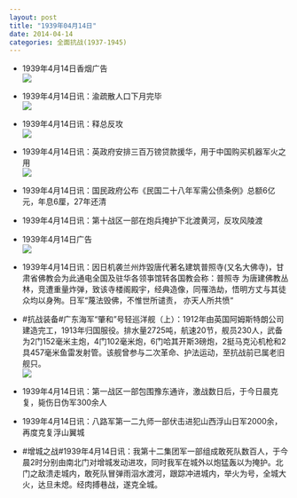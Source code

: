 ```yaml
---
layout: post
title: "1939年04月14日"
date: 2014-04-14
categories: 全面抗战(1937-1945)
---
```


<meta name="referrer" content="no-referrer" />

- 1939年4月14日香烟广告 <br/><img src="https://ww3.sinaimg.cn/large/aca367d8jw1effiwhm8snj20kc0go77d.jpg" />

- 1939年4月14日讯：渝疏散人口下月完毕 <br/><img src="https://ww4.sinaimg.cn/large/aca367d8jw1effh5qhdb5j205m05ngly.jpg" />

- 1939年4月14日讯：释总反攻 <br/><img src="https://ww2.sinaimg.cn/large/aca367d8jw1efffj1g72hj20nb0xph33.jpg" />

- 1939年4月14日讯：英政府安排三百万镑贷款援华，用于中国购买机器军火之用 <br/><img src="https://ww1.sinaimg.cn/large/aca367d8jw1effdohr12aj203s0buaar.jpg" />

- 1939年4月14日讯：国民政府公布《民国二十八年军需公债条例》总额6亿元，年息6厘，27年还清 

- 1939年4月14日讯：第十战区一部在炮兵掩护下北渡黄河，反攻风陵渡 

- 1939年4月14日广告 <br/><img src="https://ww4.sinaimg.cn/large/aca367d8jw1efey2s8na9j207a0jqwfz.jpg" />

- 1939年4月14日讯：因日机袭兰州炸毀唐代著名建筑普照寺(又名大佛寺)，甘肃省佛教会为此通电全国及驻华各领亊馆转各国教会称：普照寺 为唐建佛教丛林，竞遭重量炸弹，致该寺楼阁殿宇，经典造像，同罹浩劫，悟明方丈与其徒众均以身殉。日军“蔑法毁佛，不惟世所谴责， 亦天人所共愤“ 

- #抗战装备#广东海军“肇和”号轻巡洋舰（上）：1912年由英国阿姆斯特朗公司建造完工，1913年归国服役。排水量2725吨，航速20节，舰员230人，武备为2门152毫米主炮，4门102毫米炮，6门哈其开斯3磅炮，2挺马克沁机枪和2具457毫米鱼雷发射管。该舰曾参与二次革命、护法运动，至抗战前已属老旧舰只。  <br/><img src="https://ww4.sinaimg.cn/large/aca367d8jw1efew2x2x17j20m811fgui.jpg" />

- 1939年4月14日讯：第一战区一部包围豫东通许，激战数日后，于今日晨克复，毙伤日伪军300余人 

- 1939年4月14日讯：八路军第一二九师一部伏击进犯山西浮山日军2000余，再度克复浮山翼城 

- #增城之战#1939年4月14日讯：我第十二集团军一部组成敢死队数百人，于今晨2时分别由南北门对增城发动进攻，同时我军在城外以炮猛轰以为掩护。北门之敌溃走城内，敢死队冒弹雨泅水渡河，跟踪冲进城内，举火为号，全城大火，达旦未熄。经肉搏巷战，遂克全城。 

